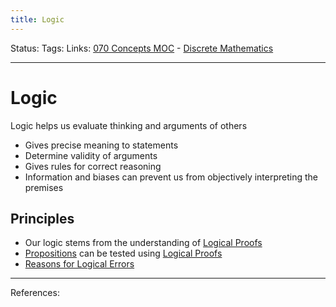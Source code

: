 ```yaml
---
title: Logic
---
```

Status:
Tags:
Links: [070 Concepts MOC](out/070-concepts-moc.md) - [Discrete Mathematics](out/discrete-mathematics.md)
___
# Logic
Logic helps us evaluate thinking and arguments of others
- Gives precise meaning to statements
- Determine validity of arguments
- Gives rules for correct reasoning
- Information and biases can prevent us from objectively interpreting the premises
## Principles
- Our logic stems from the understanding of [Logical Proofs](out/logical-proofs.md)
- [Propositions](out/propositions.md) can be tested using [Logical Proofs](out/logical-proofs.md)
- [Reasons for Logical Errors](out/reasons-for-logical-errors.md)
___
References: